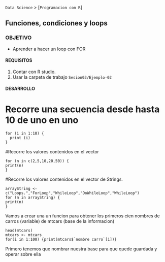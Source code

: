 `Data Science` > [`Programacion con R`]
## Funciones, condiciones y loops

### OBJETIVO
- Aprender a hacer un loop con FOR 

#### REQUISITOS
1. Contar con R studio.
1. Usar la carpeta de trabajo `Sesion03/Ejemplo-02`

#### DESARROLLO

# Recorre una secuencia desde hasta 10 de uno en uno
```{r}
for (i in 1:10) {
  print (i)
}
```

#Recorre los valores contenidos en el vector
```{r}
for (n in c(2,5,10,20,50)) {
print(n)
}
```

#Recorre los valores contenidos en el vector de Strings.
```{r}
arrayString <- c("Loops.","ForLoop","WhileLoop","DoWhileLoop","WhileLoop")
for (n in arrayString) {
print(n)
}
```


Vamos a crear una un funcion para obtener los primeros cien nombres de carros (variable) de mtcars (base de la informacion)

```{r}
head(mtcars)
mtcars <- mtcars 
for(i in 1:100) {print(mtcars$`nombre carro`[i])}

```

Primero tenemos que nombrar nuestra base para que quede guardada y operar sobre ella 

